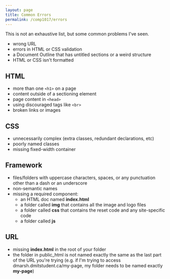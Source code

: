 ```yaml
---
layout: page
title: Common Errors
permalink: /comp1017/errors
---
```


This is not an exhaustive list, but some common problems I've seen.
+ wrong URL
+ errors in HTML or CSS validation
+ a Document Outline that has untitled sections or a weird structure
+ HTML or CSS isn't formatted

## HTML
+ more than one `<h1>` on a page
+ content outside of a sectioning element
+ page content in `<head>`
+ using discouraged tags like `<br>`
+ broken links or images

## CSS
+ unnecessarily complex (extra classes, redundant declarations, etc)
+ poorly named classes
+ missing fixed-width container

## Framework
+ files/folders with uppercase characters, spaces, or any punctuation other than a dash or an underscore
+ non-semantic names
+ missing a required component:
    + an HTML doc named **index.html**
    + a folder called **img** that contains all the image and logo files
    + a folder called **css** that contains the reset code and any site-specific code
    + a folder called **js**

## URL
+ missing **index.html** in the root of your folder
+ the folder in public_html is not named exactly the same as the last part of the URL you're trying (e.g. if I'm trying to access dmarsh.dmitstudent.ca/my-page, my folder needs to be named exactly **my-page**)